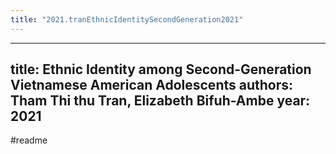 ```yaml
---
title: "2021.tranEthnicIdentitySecondGeneration2021"
---
```

---
title: Ethnic Identity among Second-Generation Vietnamese American Adolescents
authors: Tham Thi thu Tran, Elizabeth Bifuh-Ambe
year: 2021
---
#readme 
